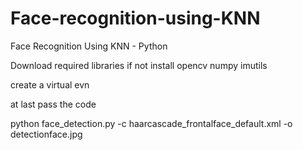 # Face-recognition-using-KNN
Face Recognition  Using KNN - Python

Download required libraries if not install 
opencv 
numpy
imutils

create a virtual evn 

at last pass the code

python face_detection.py -c haarcascade_frontalface_default.xml -o detectionface.jpg

